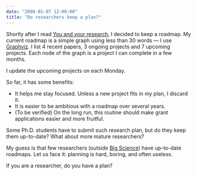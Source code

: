 ```yaml
---
date: "2008-01-07 12:00:00"
title: "Do researchers keep a plan?"
---
```




Shortly after I read [You and your research](http://www.chris-lott.org/), I decided to keep a roadmap. My current roadmap is a simple graph using less than 30 words &mdash; I use [Graphviz](https://en.wikipedia.org/wiki/Graphviz). I list 4 recent papers, 3 ongoing projects and 7 upcoming projects. Each node of the graph is a project I can complete in a few months.

I update the upcoming projects on each Monday.

So far, it has some benefits:

- It helps me stay focused. Unless a new project fits in my plan, I discard it.
- It is easier to be ambitious with a roadmap over several years.
- (To be verified) On the long run, this routine should make grant applications easier and more fruitful.

Some Ph.D. students have to submit such research plan, but do they keep them up-to-date? What about more mature researchers?

My guess is that few researchers (outside [Big Science](https://en.wikipedia.org/wiki/Big_Science)) have up-to-date roadmaps. Let us face it: planning is hard, boring, and often useless.

If you are a researcher, do you have a plan?
